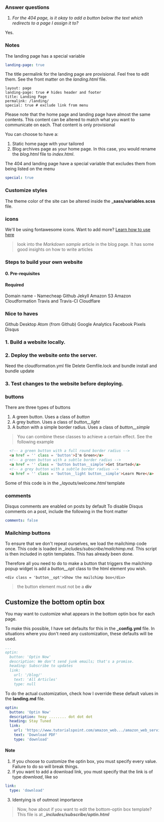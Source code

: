 ### Answer questions

1. *For the 404 page, is it okay to add a button below the text which redirects to a page I assign it to?*

Yes.

### Notes
The landing page has a special variable

```yaml
landing-page: true
```
The title permalink for the landing page are provisional. Feel free to edit them. See the front matter on the *landing.html* file.

```
layout: page
landing-page: true # hides header and footer
title: Landing Page
permalink: /landing/
special: true # exclude link from menu
```

Please note that the home page and landing page have almost the same contents. This content can be altered to match what you want to communicate on each. That content is only provisional

You can choose to have a:

1. Static home page with your tailored
2. Blog  archives page as your home page. In this case, you would rename the *blog.html* file to *index.html*.

The 404 and landing page have a special variable that excludes them from being listed on the menu

```yaml
special: true
```

### Customize styles

The theme color of the site can be altered inside the **_sass/variables.scss** file.

### icons

We'll be using fontawesome icons. Want to add more? [Learn how to use here](https://fontawesome.com/how-to-use)

> look into the *Markdown sample* article in the blog page. It has some good insights on how to write articles

### Steps to build your own website

#### 0. Pre-requisites

#### Required
Domain name - Namecheap
Github
Jekyll
Amazon S3
Amazon Cloudformation
Travis and Travis-CI
Cloudflare

### Nice to haves
Github Desktop
Atom (from Github)
Google Analytics
Facebook Pixels
Disqus

### 1. Build a website locally.

### 2. Deploy the website onto the server.
Need the cloudformation.yml file
Delete Gemfile.lock and bundle install and bundle update

### 3. Test changes to the website before deploying.

### buttons

There are three types of buttons
1. A green button. Uses a class of *button*
2. A grey button. Uses a class of *button__light*
3. A button with a simple border radius. Uses a class of *button__simple*

> You can combine these classes to achieve a certain effect. See the following example

```html
  <!-- a green button with a full round border radius -->
  <a href = '' class = 'button'>I'm Green</a>
  <!-- a green button with a subtle border radius -->
  <a href = '' class = 'button button__simple'>Get Started</a>
  <!-- a grey button with a subtle border radius -->
  <a href = '' class = 'button__light button__simple'>Learn More</a>
```
Some of this code is in the *_layouts/welcome.html* template

### comments
Disqus comments are enabled on posts by default
To disable Disqus comments on a post, include the following in the front matter
```yaml
comments: false
```

### Mailchimp buttons
To ensure that we don't repeat ourselves, we load the mailchimp code once. This code is loaded in *_includes/subscribe/mailchimp.md*. This script is then included in optin templates. This has already been done.

Therefore all you need to do to make a button that triggers the mailchimp popup widget is add a *button__opt* class to the html element you wish.
 
```
<div class = 'button__opt'>Show the mailchimp box</div>
```
> the button element must not be a **div**

## Customize the bottom optin box
You may want to customize what appears in the bottom optin box for each page.

To make this possible, I have set defaults for this in the **_config.yml** file. In situations where you don't need  any customization, these defaults will be used.

```yaml 
...
optin: 
  button: 'Optin Now'
  description: We don't send junk emails; that's a promise.
  heading: Subscribe to updates
  link:
    url: '/blog/'
    text: 'All Articles'
    type: null
```

To do the actual customization, check how I override these default values in the **landing.md** file.

```yaml
optin: 
  button: 'Optin Now'
  description: Yeay ........ dot dot dot
  heading: Stay Tuned
  link: 
    url: 'https://www.tutorialspoint.com/amazon_web.../amazon_web_services_tutorial.pdf'
    text: 'Download PDF'
    type: 'download'
```

#### Note

1. If you choose to customize the optin box, you must specify every value. Failure to do so will break things.
2. If you want to add a download link, you must specify that the link is of type *download*, like so

```yaml
link: 
  type: 'download'
```
3. Identying is of outmost importance

> Now, how about if you want to edit the bottom-optin box template? This file is at ***_includes/subscribe/optin.html***